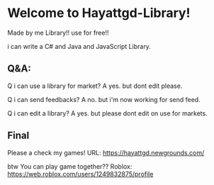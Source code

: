 # Welcome to Hayattgd-Library!
Made by me Library!! use for free!!

i can write a C# and Java and JavaScript Library.

Q&A:
---
Q i can use a library for market?
A yes. but dont edit please.

Q i can send feedbacks?
A no. but i'm now working for send feed.

Q i can edit a library?
A yes. but please dont edit on use for markets.

Final
---
Please a check my games!
URL: https://hayattgd.newgrounds.com/

btw You can play game together??
Roblox: https://web.roblox.com/users/1249832875/profile
